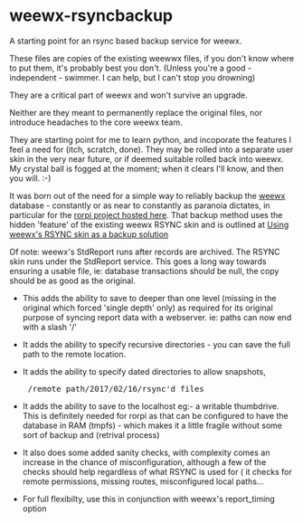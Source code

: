 # weewx-rsyncbackup
A starting point for an rsync based backup service for weewx.

These files are copies of the existing weewwx files, if you don't know where to put them, it's probably best you don't. (Unless you're a good - independent - swimmer. I can help, but I can't stop you drowning)

They are a critical part of weewx and won't survive an upgrade.

Neither are they meant to permanently replace the original files, nor introduce headaches to the core weewx team. 

They are starting point for me to learn python, and incoporate the features I feel a need for (itch, scratch, done).  They may be rolled into a separate user skin in the very near future, or if deemed suitable rolled back into weewx. My crystal ball is fogged at the moment; when it clears I'll know, and then you will. :-)

It was born out of the need for a simple way to reliably backup the [weewx](http://weewx.com) database - constantly or as near to constantly as paranoia dictates, in particular for the [rorpi project hosted here](https://github.com/glennmckechnie/rorpi-raspberrypi). That backup method uses the hidden 'feature' of  the existing weewx RSYNC skin and is outlined at [Using weewx's RSYNC skin as a backup solution](https://github.com/glennmckechnie/rorpi-raspberrypi/wiki/rorpi-Using-weewx's-RSYNC-skin-as-a-backup-solution)

Of note: weewx's StdReport runs after records are archived. The RSYNC skin runs under the StdReport service. This goes a long way towards ensuring a usable file, ie: database transactions should be null, the copy should be as good as the original.

* This adds the ability to save to deeper than one level  (missing in the original which forced 'single depth' only) as required for its original purpose of syncing report data with a webserver. ie: paths can now end with a slash '/'

* It adds the ability to specify recursive directories - you can save the full path to the remote location.

* It adds the ability to specify dated directories to allow snapshots, <pre> /remote_path/2017/02/16/rsync'd files </pre>

* It adds the ability to save to the localhost eg:- a writable thumbdrive. This is definitely needed for rorpi as that can be configured to have the database in RAM (tmpfs) - which makes it a little fragile without some sort of backup and (retrival process)

* It also does some added sanity checks, with complexity comes an increase in the chance of misconfiguration, although a few of the checks should help regardless of what RSYNC is used for ( it checks for remote permissions, missing routes, misconfigured local paths...

* For full flexibilty, use this in conjunction with weewx's report_timing option 

